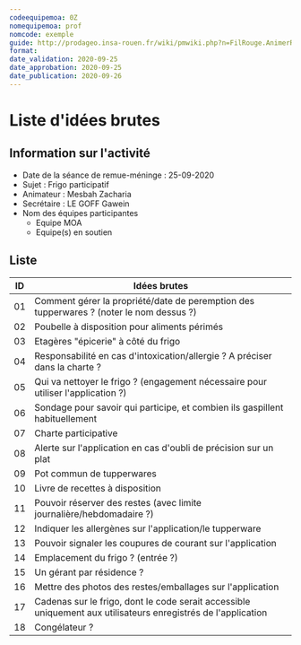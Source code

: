 ```yaml
---
codeequipemoa: 0Z
nomequipemoa: prof
nomcode: exemple
guide: http://prodageo.insa-rouen.fr/wiki/pmwiki.php?n=FilRouge.AnimerRemueMeninge
format:
date_validation: 2020-09-25
date_approbation: 2020-09-25
date_publication: 2020-09-26
---
```


# Liste d'idées brutes

## Information sur l'activité
- Date de la séance de remue-méninge : 25-09-2020
- Sujet : Frigo participatif
- Animateur : Mesbah Zacharia
- Secrétaire : LE GOFF Gawein
- Nom des équipes participantes
  - Equipe MOA
  - Equipe(s) en soutien

## Liste

| ID 	| Idées brutes 	|
|----	|--------------	|
| 01 	| Comment gérer la propriété/date de peremption des tupperwares ? (noter le nom dessus ?)    |
| 02 	| Poubelle à disposition pour aliments périmés     |
| 03 	| Etagères "épicerie" à côté du frigo         	|
| 04 	| Responsabilité en cas d'intoxication/allergie ? A préciser dans la charte ?|
| 05	| Qui va nettoyer le frigo ? (engagement nécessaire pour utiliser l'application ?)             	|
| 06  | Sondage pour savoir qui participe, et combien ils gaspillent habituellement |
| 07  | Charte participative |
| 08  | Alerte sur l'application en cas d'oubli de précision sur un plat |
| 09  | Pot commun de tupperwares |
| 10  | Livre de recettes à disposition |
| 11  | Pouvoir réserver des restes (avec limite journalière/hebdomadaire ?) |
| 12  | Indiquer les allergènes sur l'application/le tupperware |
| 13  | Pouvoir signaler les coupures de courant sur l'application |
| 14  | Emplacement du frigo ? (entrée ?) |
| 15  | Un gérant par résidence ? |
| 16  | Mettre des photos des restes/emballages sur l'application |
| 17  | Cadenas sur le frigo, dont le code serait accessible uniquement aux utilisateurs enregistrés de l'application |
| 18  | Congélateur ? |
